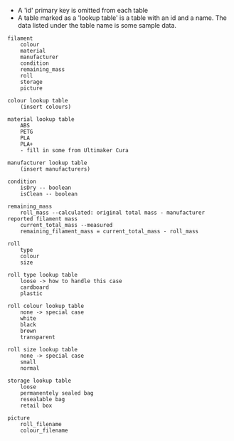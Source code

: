 * A 'id' primary key is omitted from each table
* A table marked as a 'lookup table' is a table with an id and a name. The data listed under the table name is some sample data.

```
filament
	colour
	material
	manufacturer
	condition
	remaining_mass
	roll
	storage
	picture

colour lookup table
	(insert colours)

material lookup table
	ABS
	PETG
	PLA
	PLA+
	- fill in some from Ultimaker Cura

manufacturer lookup table
	(insert manufacturers)

condition
	isDry -- boolean
	isClean -- boolean

remaining_mass
	roll_mass --calculated: original total mass - manufacturer reported filament mass
	current_total_mass --measured
	remaining_filament_mass = current_total_mass - roll_mass

roll
	type
	colour
	size

roll type lookup table
	loose -> how to handle this case
	cardboard
	plastic

roll colour lookup table
	none -> special case
	white
	black
	brown
	transparent

roll size lookup table
	none -> special case
	small
	normal

storage lookup table
	loose
	permanentely sealed bag
	resealable bag
	retail box

picture
	roll_filename
	colour_filename
```